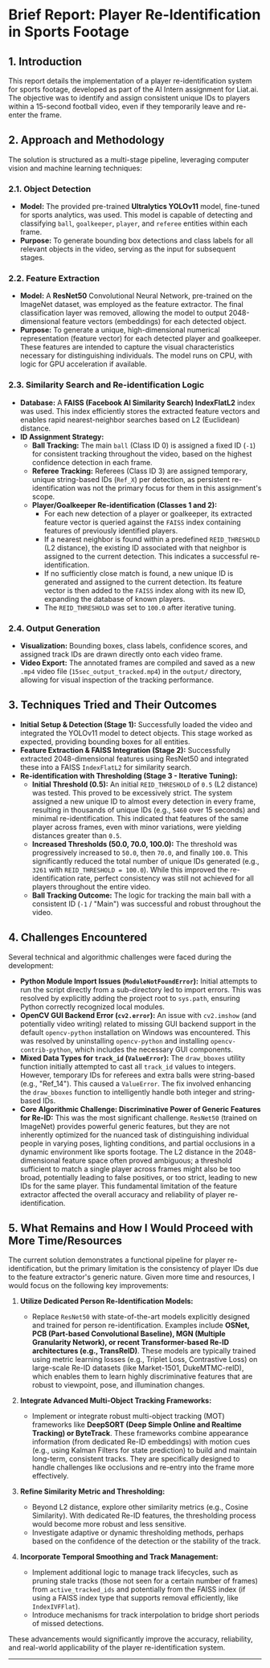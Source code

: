 # Brief Report: Player Re-Identification in Sports Footage

## 1. Introduction
This report details the implementation of a player re-identification system for sports footage, developed as part of the AI Intern assignment for Liat.ai. The objective was to identify and assign consistent unique IDs to players within a 15-second football video, even if they temporarily leave and re-enter the frame.

## 2. Approach and Methodology

The solution is structured as a multi-stage pipeline, leveraging computer vision and machine learning techniques:

### 2.1. Object Detection
* **Model:** The provided pre-trained **Ultralytics YOLOv11** model, fine-tuned for sports analytics, was used. This model is capable of detecting and classifying `ball`, `goalkeeper`, `player`, and `referee` entities within each frame.
* **Purpose:** To generate bounding box detections and class labels for all relevant objects in the video, serving as the input for subsequent stages.

### 2.2. Feature Extraction
* **Model:** A **ResNet50** Convolutional Neural Network, pre-trained on the ImageNet dataset, was employed as the feature extractor. The final classification layer was removed, allowing the model to output 2048-dimensional feature vectors (embeddings) for each detected object.
* **Purpose:** To generate a unique, high-dimensional numerical representation (feature vector) for each detected player and goalkeeper. These features are intended to capture the visual characteristics necessary for distinguishing individuals. The model runs on CPU, with logic for GPU acceleration if available.

### 2.3. Similarity Search and Re-identification Logic
* **Database:** A **FAISS (Facebook AI Similarity Search) IndexFlatL2** index was used. This index efficiently stores the extracted feature vectors and enables rapid nearest-neighbor searches based on L2 (Euclidean) distance.
* **ID Assignment Strategy:**
    * **Ball Tracking:** The main `ball` (Class ID 0) is assigned a fixed ID (`-1`) for consistent tracking throughout the video, based on the highest confidence detection in each frame.
    * **Referee Tracking:** Referees (Class ID 3) are assigned temporary, unique string-based IDs (`Ref_X`) per detection, as persistent re-identification was not the primary focus for them in this assignment's scope.
    * **Player/Goalkeeper Re-identification (Classes 1 and 2):**
        * For each new detection of a player or goalkeeper, its extracted feature vector is queried against the `FAISS` index containing features of previously identified players.
        * If a nearest neighbor is found within a predefined `REID_THRESHOLD` (L2 distance), the existing ID associated with that neighbor is assigned to the current detection. This indicates a successful re-identification.
        * If no sufficiently close match is found, a new unique ID is generated and assigned to the current detection. Its feature vector is then added to the `FAISS` index along with its new ID, expanding the database of known players.
        * The `REID_THRESHOLD` was set to `100.0` after iterative tuning.

### 2.4. Output Generation
* **Visualization:** Bounding boxes, class labels, confidence scores, and assigned track IDs are drawn directly onto each video frame.
* **Video Export:** The annotated frames are compiled and saved as a new `.mp4` video file (`15sec_output_tracked.mp4`) in the `output/` directory, allowing for visual inspection of the tracking performance.

## 3. Techniques Tried and Their Outcomes

* **Initial Setup & Detection (Stage 1):** Successfully loaded the video and integrated the YOLOv11 model to detect objects. This stage worked as expected, providing bounding boxes for all entities.
* **Feature Extraction & FAISS Integration (Stage 2):** Successfully extracted 2048-dimensional features using ResNet50 and integrated these into a FAISS `IndexFlatL2` for similarity search.
* **Re-identification with Thresholding (Stage 3 - Iterative Tuning):**
    * **Initial Threshold (0.5):** An initial `REID_THRESHOLD` of `0.5` (L2 distance) was tested. This proved to be excessively strict. The system assigned a new unique ID to almost every detection in every frame, resulting in thousands of unique IDs (e.g., `5460` over 15 seconds) and minimal re-identification. This indicated that features of the same player across frames, even with minor variations, were yielding distances greater than `0.5`.
    * **Increased Thresholds (50.0, 70.0, 100.0):** The threshold was progressively increased to `50.0`, then `70.0`, and finally `100.0`. This significantly reduced the total number of unique IDs generated (e.g., `3261` with `REID_THRESHOLD = 100.0`). While this improved the re-identification rate, perfect consistency was still not achieved for all players throughout the entire video.
    * **Ball Tracking Outcome:** The logic for tracking the main ball with a consistent ID (`-1` / "Main") was successful and robust throughout the video.

## 4. Challenges Encountered

Several technical and algorithmic challenges were faced during the development:

* **Python Module Import Issues (`ModuleNotFoundError`):** Initial attempts to run the script directly from a sub-directory led to import errors. This was resolved by explicitly adding the project root to `sys.path`, ensuring Python correctly recognized local modules.
* **OpenCV GUI Backend Error (`cv2.error`):** An issue with `cv2.imshow` (and potentially video writing) related to missing GUI backend support in the default `opencv-python` installation on Windows was encountered. This was resolved by uninstalling `opencv-python` and installing `opencv-contrib-python`, which includes the necessary GUI components.
* **Mixed Data Types for `track_id` (`ValueError`):** The `draw_bboxes` utility function initially attempted to cast all `track_id` values to integers. However, temporary IDs for referees and extra balls were string-based (e.g., "Ref\_14"). This caused a `ValueError`. The fix involved enhancing the `draw_bboxes` function to intelligently handle both integer and string-based IDs.
* **Core Algorithmic Challenge: Discriminative Power of Generic Features for Re-ID:** This was the most significant challenge. `ResNet50` (trained on ImageNet) provides powerful generic features, but they are not inherently optimized for the nuanced task of distinguishing individual people in varying poses, lighting conditions, and partial occlusions in a dynamic environment like sports footage. The L2 distance in the 2048-dimensional feature space often proved ambiguous; a threshold sufficient to match a single player across frames might also be too broad, potentially leading to false positives, or too strict, leading to new IDs for the same player. This fundamental limitation of the feature extractor affected the overall accuracy and reliability of player re-identification.

## 5. What Remains and How I Would Proceed with More Time/Resources

The current solution demonstrates a functional pipeline for player re-identification, but the primary limitation is the consistency of player IDs due to the feature extractor's generic nature. Given more time and resources, I would focus on the following key improvements:

1.  **Utilize Dedicated Person Re-Identification Models:**
    * Replace `ResNet50` with state-of-the-art models explicitly designed and trained for person re-identification. Examples include **OSNet, PCB (Part-based Convolutional Baseline), MGN (Multiple Granularity Network), or recent Transformer-based Re-ID architectures (e.g., TransReID)**. These models are typically trained using metric learning losses (e.g., Triplet Loss, Contrastive Loss) on large-scale Re-ID datasets (like Market-1501, DukeMTMC-reID), which enables them to learn highly discriminative features that are robust to viewpoint, pose, and illumination changes.

2.  **Integrate Advanced Multi-Object Tracking Frameworks:**
    * Implement or integrate robust multi-object tracking (MOT) frameworks like **DeepSORT (Deep Simple Online and Realtime Tracking) or ByteTrack**. These frameworks combine appearance information (from dedicated Re-ID embeddings) with motion cues (e.g., using Kalman Filters for state prediction) to build and maintain long-term, consistent tracks. They are specifically designed to handle challenges like occlusions and re-entry into the frame more effectively.

3.  **Refine Similarity Metric and Thresholding:**
    * Beyond L2 distance, explore other similarity metrics (e.g., Cosine Similarity). With dedicated Re-ID features, the thresholding process would become more robust and less sensitive.
    * Investigate adaptive or dynamic thresholding methods, perhaps based on the confidence of the detection or the stability of the track.

4.  **Incorporate Temporal Smoothing and Track Management:**
    * Implement additional logic to manage track lifecycles, such as pruning stale tracks (those not seen for a certain number of frames) from `active_tracked_ids` and potentially from the FAISS index (if using a FAISS index type that supports removal efficiently, like `IndexIVFFlat`).
    * Introduce mechanisms for track interpolation to bridge short periods of missed detections.

These advancements would significantly improve the accuracy, reliability, and real-world applicability of the player re-identification system.

---
